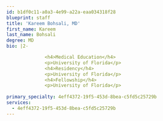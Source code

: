 ```yaml
---
id: b1df0c11-a0a3-4e99-a22a-eaa034318f28
blueprint: staff
title: 'Kareem Bohsali, MD'
first_name: Kareem
last_name: Bohsali
degree: MD
bio: |2-

              <h4>Medical Education</h4>
              <p>University of Florida</p>
              <h4>Residency</h4>
              <p>University of Florida</p>
              <h4>Fellowship</h4>
              <p>University of Florida</p>
          
primary_specialty: 4eff4372-19f5-453d-8bea-c5fd5c25729b
services:
  - 4eff4372-19f5-453d-8bea-c5fd5c25729b
---
```

